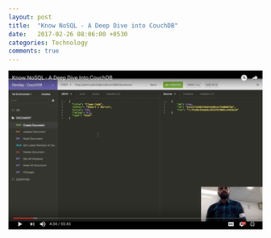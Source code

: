```yaml
---
layout: post
title:  "Know NoSQL - A Deep Dive into CouchDB"
date:   2017-02-26 08:06:00 +0530
categories: Technology
comments: true
---
```

[![IMAGE ALT TEXT](/images/2017-02-26/screenshot_couchdb.png)](https://www.youtube.com/watch?v=Lz9TSFU8ZTg "Know NoSQL - A Deep Dive Into CouchDB")
